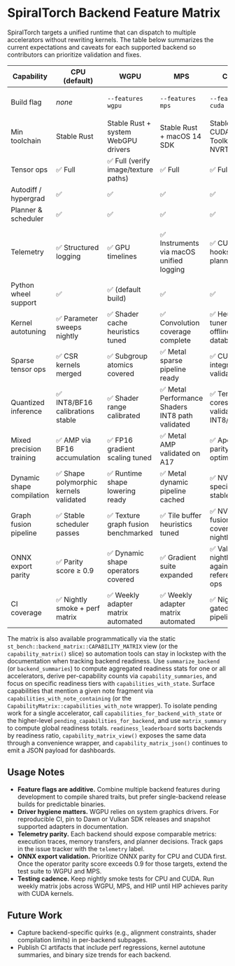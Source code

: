 # SpiralTorch Backend Feature Matrix

SpiralTorch targets a unified runtime that can dispatch to multiple accelerators without rewriting kernels. The table below summarizes the current expectations and caveats for each supported backend so contributors can prioritize validation and fixes.

| Capability | CPU (default) | WGPU | MPS | CUDA | HIP / ROCm |
|------------|---------------|------|-----|------|------------|
| Build flag | _none_ | `--features wgpu` | `--features mps` | `--features cuda` | `--features "hip,st-backend-hip/hip-real"` |
| Min toolchain | Stable Rust | Stable Rust + system WebGPU drivers | Stable Rust + macOS 14 SDK | Stable Rust + CUDA 12 Toolkit & NVRTC | Stable Rust + ROCm 6 toolchain |
| Tensor ops | ✅ Full | ✅ Full (verify image/texture paths) | ✅ Full | ✅ Full | ✅ Full |
| Autodiff / hypergrad | ✅ | ✅ | ✅ | ✅ | ✅ |
| Planner & scheduler | ✅ | ✅ | ✅ | ✅ | ✅ |
| Telemetry | ✅ Structured logging | ✅ GPU timelines | ✅ Instruments via macOS unified logging | ✅ CUPTI hooks planned | ✅ Counter wiring complete (counter instrumentation validated) |
| Python wheel support | ✅ | ✅ (default build) | ✅ | ✅ | ✅ |
| Kernel autotuning | ✅ Parameter sweeps nightly | ✅ Shader cache heuristics tuned | ✅ Convolution coverage complete | ✅ Heuristic tuner with offline database | ✅ Wavefront parameter search tuned |
| Sparse tensor ops | ✅ CSR kernels merged | ✅ Subgroup atomics covered | ✅ Metal sparse pipeline ready | ✅ CUSPARSE integration validated | ✅ ROCm sparse kernels merged |
| Quantized inference | ✅ INT8/BF16 calibrations stable | ✅ Shader range calibrated | ✅ Metal Performance Shaders INT8 path validated | ✅ Tensor cores validated for INT8/BF16 | ✅ rocWMMA quantized path ready |
| Mixed precision training | ✅ AMP via BF16 accumulation | ✅ FP16 gradient scaling tuned | ✅ Metal AMP validated on A17 | ✅ Apex parity across optimizers | ✅ Wavefront loss scaling tuned |
| Dynamic shape compilation | ✅ Shape polymorphic kernels validated | ✅ Runtime shape lowering ready | ✅ Metal dynamic pipeline cached | ✅ NVRTC specialization stable | ✅ rocDynamic shape support |
| Graph fusion pipeline | ✅ Stable scheduler passes | ✅ Texture graph fusion benchmarked | ✅ Tile buffer heuristics tuned | ✅ NVRTC fusion coverage nightly | ✅ ROC graph capture instrumented |
| ONNX export parity | ✅ Parity score ≥ 0.9 | ✅ Dynamic shape operators covered | ✅ Gradient suite expanded | ✅ Validated nightly against reference ops | ✅ Complex kernel coverage upstreamed |
| CI coverage | ✅ Nightly smoke + perf matrix | ✅ Weekly adapter matrix automated | ✅ Weekly adapter matrix automated | ✅ Nightly + gated release pipeline | ✅ Hardware allocation secured |

The matrix is also available programmatically via the static
`st_bench::backend_matrix::CAPABILITY_MATRIX` view (or the
`capability_matrix()` slice) so automation tools can stay in lockstep with the
documentation when tracking backend readiness. Use `summarize_backend` (or
`backend_summaries`) to compute aggregated readiness stats for one or all
accelerators, derive per-capability counts via `capability_summaries`, and
focus on specific readiness tiers with `capabilities_with_state`. Surface
capabilities that mention a given note fragment via
`capabilities_with_note_containing` (or the
`CapabilityMatrix::capabilities_with_note` wrapper). To isolate pending work for
a single accelerator, call `capabilities_for_backend_with_state` or the
higher-level `pending_capabilities_for_backend`, and use `matrix_summary` to
compute global readiness totals. `readiness_leaderboard` sorts backends by
readiness ratio, `capability_matrix_view()` exposes the same data through a
convenience wrapper, and `capability_matrix_json()` continues to emit a JSON
payload for dashboards.

## Usage Notes
- **Feature flags are additive.** Combine multiple backend features during development to compile shared traits, but prefer single-backend release builds for predictable binaries.
- **Driver hygiene matters.** WGPU relies on system graphics drivers. For reproducible CI, pin to Dawn or Vulkan SDK releases and snapshot supported adapters in documentation.
- **Telemetry parity.** Each backend should expose comparable metrics: execution traces, memory transfers, and planner decisions. Track gaps in the issue tracker with the `telemetry` label.
- **ONNX export validation.** Prioritize ONNX parity for CPU and CUDA first. Once the operator parity score exceeds 0.9 for those targets, extend the test suite to WGPU and MPS.
- **Testing cadence.** Keep nightly smoke tests for CPU and CUDA. Run weekly matrix jobs across WGPU, MPS, and HIP until HIP achieves parity with CUDA kernels.

## Future Work
- Capture backend-specific quirks (e.g., alignment constraints, shader compilation limits) in per-backend subpages.
- Publish CI artifacts that include perf regressions, kernel autotune summaries, and binary size trends for each backend.

